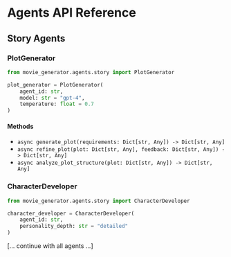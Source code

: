 # Agents API Reference

## Story Agents

### PlotGenerator

```python
from movie_generator.agents.story import PlotGenerator

plot_generator = PlotGenerator(
    agent_id: str,
    model: str = "gpt-4",
    temperature: float = 0.7
)
```

#### Methods
- `async generate_plot(requirements: Dict[str, Any]) -> Dict[str, Any]`
- `async refine_plot(plot: Dict[str, Any], feedback: Dict[str, Any]) -> Dict[str, Any]`
- `async analyze_plot_structure(plot: Dict[str, Any]) -> Dict[str, Any]`

### CharacterDeveloper

```python
from movie_generator.agents.story import CharacterDeveloper

character_developer = CharacterDeveloper(
    agent_id: str,
    personality_depth: str = "detailed"
)
```

[... continue with all agents ...] 